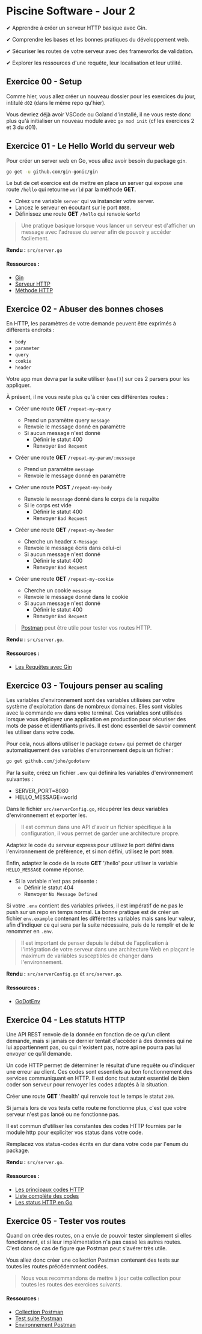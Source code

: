 # Piscine Software - Jour 2

✔ Apprendre à créer un serveur HTTP basique avec Gin.

✔ Comprendre les bases et les bonnes pratiques du développement web.

✔ Sécuriser les routes de votre serveur avec des frameworks de validation.

✔ Explorer les ressources d'une requête, leur localisation et leur utilité.

## Exercice 00 - Setup

Comme hier, vous allez créer un nouveau dossier pour les exercices du jour, intitulé `d02` (dans le même repo qu'hier).

Vous devriez déjà avoir VSCode ou Goland d'installé, il ne vous reste donc plus qu'à initialiser un nouveau module avec `go mod init` (cf les exercices 2 et 3 du d01).

## Exercice 01 - Le Hello World du serveur web

Pour créer un server web en Go, vous allez avoir besoin du package `gin`.

```sh
go get -u github.com/gin-gonic/gin
```

Le but de cet exercice est de mettre en place un server qui expose une route `/hello` qui retourne `world` par la méthode **GET**.

- Créez une variable `server` qui va instancier votre server.
- Lancez le serveur en écoutant sur le port `8080`.
- Définissez une route **GET** `/hello` qui renvoie `ẁorld`

> Une pratique basique lorsque vous lancer un serveur est d'afficher un message avec l'adresse du server afin de pouvoir y accéder facilement.

**Rendu :** `src/server.go`

#### Ressources :
- [Gin](https://github.com/gin-gonic/gin#quick-start)
- [Serveur HTTP](https://developer.mozilla.org/en-US/docs/Learn/Common_questions/What_is_a_web_server)
- [Méthode HTTP](https://developer.mozilla.org/fr/docs/Web/HTTP/M%C3%A9thode)


## Exercice 02 - Abuser des bonnes choses

En HTTP, les paramètres de votre demande peuvent être exprimés à différents endroits :

- `body`
- `parameter`
- `query`
- `cookie`
- `header`

Votre app mux devra par la suite utiliser (`use()`) sur ces 2 parsers pour les appliquer.
  
À présent, il ne vous reste plus qu'à créer ces différentes routes :

- Créer une route **GET** `/repeat-my-query`
  - Prend un paramètre query `message`
  - Renvoie le message donné en paramètre
  - Si aucun message n'est donné
    - Définir le statut 400
    - Renvoyer `Bad Request`

- Créer une route **GET** `/repeat-my-param/:message`
  - Prend un paramètre `message`
  - Renvoie le message donné en paramètre

- Créer une route **POST** `/repeat-my-body`
  - Renvoie le `messsage` donné dans le corps de la requête
  - Si le corps est vide
    - Définir le statut 400
    - Renvoyer `Bad Request`

- Créer une route **GET** `/repeat-my-header`
  - Cherche un header `X-Message`
  - Renvoie le message écris dans celui-ci
  - Si aucun message n'est donné
    - Définir le statut 400
    - Renvoyer `Bad Request`

- Créer une route **GET** `/repeat-my-cookie`
  - Cherche un cookie `message`
  - Renvoie le message donné dans le cookie
  - Si aucun message n'est donné
    - Définir le statut 400
    - Renvoyer `Bad Request`

> [Postman](https://www.postman.com/) peut être utile pour tester vos routes HTTP.

**Rendu :** `src/server.go`.

#### Ressources :
- [Les Requêtes avec Gin](https://github.com/gin-gonic/gin#api-examples)

## Exercice 03 - Toujours penser au scaling

Les variables d'environnement sont des variables utilisées par votre système d'exploitation dans de nombreux domaines. Elles sont visibles avec la commande `env` dans votre terminal.
Ces variables sont utilisées lorsque vous déployez une application en production pour sécuriser des mots de passe et identifiants privés.
Il est donc essentiel de savoir comment les utiliser dans votre code.

Pour cela, nous allons utiliser le package `dotenv` qui permet de charger automatiquement des variables d'environnement depuis un fichier :

```sh
go get github.com/joho/godotenv
```

Par la suite, créez un fichier `.env` qui définira les variables d'environnement suivantes :
  - SERVER_PORT=8080
  - HELLO_MESSAGE=world

Dans le fichier `src/serverConfig.go`, récupérer les deux variables d'environnement et exporter les.

> Il est commun dans une API d'avoir un fichier spécifique à la configuration, il vous permet de garder une architecture propre.

Adaptez le code du serveur express pour utilisez le port défini dans l'environnement de préférence, et si non défini, utilisez le port `8080`.

Enfin, adaptez le code de la route **GET** '/hello' pour utiliser la variable `HELLO_MESSAGE` comme réponse.
  - Si la variable n'est pas présente :
      - Définir le statut 404
      - Renvoyer `No Message Defined`

Si votre `.env` contient des variables privées, il est impératif de ne pas le push sur un repo en temps normal.
La bonne pratique est de créer un fichier `env.example` contenant les différentes variables mais sans leur valeur, afin d'indiquer ce qui sera par la suite nécessaire, puis de le remplir et de le renommer en `.env`.

> Il est important de penser depuis le début de l'application à l'intégration de votre serveur dans une architecture Web en plaçant le maximum de variables susceptibles de changer dans l'environnement.

**Rendu :** `src/serverConfig.go` et `src/server.go`.

#### Ressources :
- [GoDotEnv](https://github.com/joho/godotenv)

## Exercice 04 - Les statuts HTTP

Une API REST renvoie de la donnée en fonction de ce qu'un client demande, mais si jamais ce dernier tentait d'accéder à des données qui ne lui appartiennent pas, ou qui n'existent pas, notre api ne pourra pas lui envoyer ce qu'il demande.  

Un code HTTP permet de déterminer le résultat d'une requête ou d'indiquer une erreur au client. Ces codes sont essentiels au bon fonctionnement des services communiquant en HTTP. Il est donc tout autant essentiel de bien coder son serveur pour renvoyer les codes adaptés à la situation.

Créer une route **GET** '/health' qui renvoie tout le temps le statut `200`.  

Si jamais lors de vos tests cette route ne fonctionne plus, c'est que votre serveur n'est pas lancé ou ne fonctionne pas.

Il est commun d'utiliser les constantes des codes HTTP fournies par le module http pour expliciter vos status dans votre code.

Remplacez vos status-codes écrits en dur dans votre code par l'enum du package.

**Rendu :** `src/server.go`.

#### Ressources :
- [Les principaux codes HTTP](https://medium.com/@sahelasumi/http-status-codes-31644d99fb1)
- [Liste complète des codes](http://www.standard-du-web.com/liste_des_codes_http.php)
- [Les status HTTP en Go](https://golang.org/pkg/net/http/#pkg-constants)

## Exercice 05 - Tester vos routes

Quand on crée des routes, on a envie de pouvoir tester simplement si elles fonctionnent, et si leur implémentation n'a pas cassé les autres routes.
C'est dans ce cas de figure que Postman peut s'avérer très utile.

Vous allez donc créer une collection Postman contenant des tests sur toutes les routes précédemment codées.

> Nous vous recommandons de mettre à jour cette collection pour toutes les routes des exercices suivants.

#### Ressources :
- [Collection Postman](https://learning.postman.com/docs/sending-requests/intro-to-collections/)
- [Test suite Postman](https://www.postman.com/use-cases/api-testing-automation/)
- [Environnement Postman](https://learning.postman.com/docs/sending-requests/managing-environments/)
